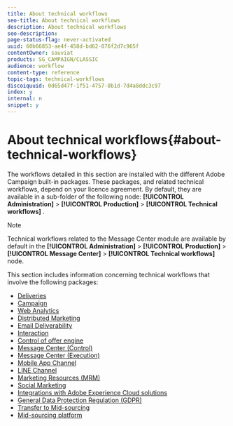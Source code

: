 ```yaml
---
title: About technical workflows
seo-title: About technical workflows
description: About technical workflows
seo-description: 
page-status-flag: never-activated
uuid: 60b66853-ae4f-458d-bd62-076f2d7c965f
contentOwner: sauviat
products: SG_CAMPAIGN/CLASSIC
audience: workflow
content-type: reference
topic-tags: technical-workflows
discoiquuid: 0d65d47f-1f51-4757-8b1d-7d4a8ddc3c97
index: y
internal: n
snippet: y
---
```


# About technical workflows{#about-technical-workflows}

The workflows detailed in this section are installed with the different Adobe Campaign built-in packages. These packages, and related technical workflows, depend on your licence agreement. By default, they are available in a sub-folder of the following node: **[!UICONTROL Administration]** > **[!UICONTROL Production]** > **[!UICONTROL Technical workflows]** .

>[!NOTE]
>
>Technical workflows related to the Message Center module are available by default in the **[!UICONTROL Administration]** > **[!UICONTROL Production]** > **[!UICONTROL Message Center]** > **[!UICONTROL Technical workflows]** node.

This section includes information concerning technical workflows that involve the following packages:

* [Deliveries](https://helpx.adobe.com/campaign/standard/workflow/using/deliveries.html)
* [Campaign](https://helpx.adobe.com/campaign/standard/workflow/using/campaign.html)
* [Web Analytics](https://helpx.adobe.com/campaign/standard/workflow/using/web-analytics.html)
* [Distributed Marketing](https://helpx.adobe.com/campaign/standard/workflow/using/distributed-marketing.html)
* [Email Deliverability](https://helpx.adobe.com/campaign/standard/workflow/using/email-deliverability.html)
* [Interaction](https://helpx.adobe.com/campaign/standard/workflow/using/interaction.html)
* [Control of offer engine](https://helpx.adobe.com/campaign/standard/workflow/using/control-of-offer-engine.html)
* [Message Center (Control)](https://helpx.adobe.com/campaign/standard/workflow/using/message-center--control-.html)
* [Message Center (Execution)](https://helpx.adobe.com/campaign/standard/workflow/using/message-center--execution-.html)
* [Mobile App Channel](https://helpx.adobe.com/campaign/standard/workflow/using/mobile-app-channel.html)
* [LINE Channel](https://helpx.adobe.com/campaign/standard/workflow/using/line-channel.html)
* [Marketing Resources (MRM)](https://helpx.adobe.com/campaign/standard/workflow/using/marketing-resources--mrm-.html)
* [Social Marketing](https://helpx.adobe.com/campaign/standard/workflow/using/social-marketing.html)
* [Integrations with Adobe Experience Cloud solutions](https://helpx.adobe.com/campaign/standard/workflow/using/integrations-with-adobe-experience-cloud-solutions.html)
* [General Data Protection Regulation (GDPR)](https://helpx.adobe.com/campaign/standard/workflow/using/general-data-protection-regulation--gdpr-.html)
* [Transfer to Mid-sourcing](https://helpx.adobe.com/campaign/standard/workflow/using/transfer-to-mid-sourcing.html)
* [Mid-sourcing platform](https://helpx.adobe.com/campaign/standard/workflow/using/mid-sourcing-platform.html)

